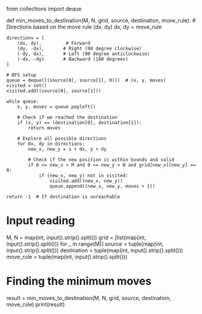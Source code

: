 from collections import deque

def min_moves_to_destination(M, N, grid, source, destination, move_rule):
    # Directions based on the move rule (dx, dy)
    dx, dy = move_rule

    directions = [
        (dx, dy),         # Forward
        (dy, -dx),       # Right (90 degree clockwise)
        (-dy, dx),       # Left (90 degree anticlockwise)
        (-dx, -dy)       # Backward (180 degrees)
    ]
    
    # BFS setup
    queue = deque([(source[0], source[1], 0)])  # (x, y, moves)
    visited = set()
    visited.add((source[0], source[1]))

    while queue:
        x, y, moves = queue.popleft()
        
        # Check if we reached the destination
        if (x, y) == (destination[0], destination[1]):
            return moves
        
        # Explore all possible directions
        for dx, dy in directions:
            new_x, new_y = x + dx, y + dy
            
            # Check if the new position is within bounds and valid
            if 0 <= new_x < M and 0 <= new_y < N and grid[new_x][new_y] == 0:
                if (new_x, new_y) not in visited:
                    visited.add((new_x, new_y))
                    queue.append((new_x, new_y, moves + 1))
    
    return -1  # If destination is unreachable

# Input reading
M, N = map(int, input().strip().split())
grid = [list(map(int, input().strip().split())) for _ in range(M)]
source = tuple(map(int, input().strip().split()))
destination = tuple(map(int, input().strip().split()))
move_rule = tuple(map(int, input().strip().split()))

# Finding the minimum moves
result = min_moves_to_destination(M, N, grid, source, destination, move_rule)
print(result)

